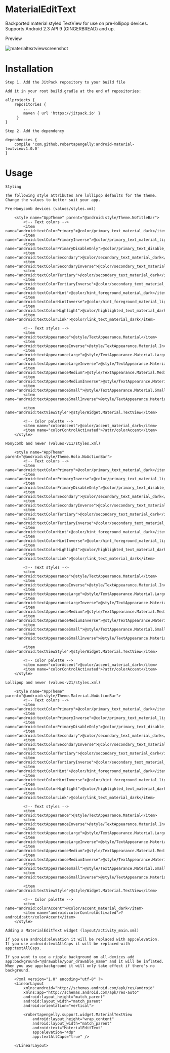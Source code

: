 # MaterialEditText

Backported material styled TextView for use on pre-lollipop devices. Supports Android 2.3 API 9 (GINGERBREAD) and up.

Preview

![materialtextviewscreenshot](https://cloud.githubusercontent.com/assets/5245027/22207932/008b30ce-e179-11e6-96bc-3f6a510d9136.png)

# Installation

    Step 1. Add the JitPack repository to your build file
    
    Add it in your root build.gradle at the end of repositories:
    
    allprojects {
        repositories {
            ...
            maven { url 'https://jitpack.io' }
         }
    }
    
    Step 2. Add the dependency
    
    dependencies {
        compile 'com.github.robertapengelly:android-material-textview:1.0.0'
    }

# Usage

    Styling
    
    The following style attributes are lollipop defaults for the theme. Change the values to better suit your app.
    
    Pre-Honycomb devices (values/styles.xml)
    
        <style name="AppTheme" parent="@android:style/Theme.NoTitleBar">
            <!-- Text colors -->
            <item name="android:textColorPrimary">@color/primary_text_material_dark</item>
            <item name="android:textColorPrimaryInverse">@color/primary_text_material_light</item>
            <item name="android:textColorPrimaryDisableOnly">@color/primary_text_disable_only_material_dark</item>
            <item name="android:textColorSecondary">@color/secondary_text_material_dark</item>
            <item name="android:textColorSecondaryInverse">@color/secondary_text_material_light</item>
            <item name="android:textColorTertiary">@color/secondary_text_material_dark</item>
            <item name="android:textColorTertiaryInverse">@color/secondary_text_material_light</item>
            <item name="android:textColorHint">@color/hint_foreground_material_dark</item>
            <item name="android:textColorHintInverse">@color/hint_foreground_material_light</item>
            <item name="android:textColorHighlight">@color/highlighted_text_material_dark</item>
            <item name="android:textColorLink">@color/link_text_material_dark</item>
            
            <!-- Text styles -->
            <item name="android:textAppearance">@style/TextAppearance.Material</item>
            <item name="android:textAppearanceInverse">@style/TextAppearance.Material.Inverse</item>
            <item name="android:textAppearanceLarge">@style/TextAppearance.Material.Large</item>
            <item name="android:textAppearanceLargeInverse">@style/TextAppearance.Material.Large.Inverse</item>
            <item name="android:textAppearanceMedium">@style/TextAppearance.Material.Medium</item>
            <item name="android:textAppearanceMediumInverse">@style/TextAppearance.Material.Medium.Inverse</item>
            <item name="android:textAppearanceSmall">@style/TextAppearance.Material.Small</item>
            <item name="android:textAppearanceSmallInverse">@style/TextAppearance.Material.Small.Inverse</item>
            
            <item name="android:textViewStyle">@style/Widget.Material.TextView</item>
            
            <!-- Color palette -->
            <item name="colorAccent">@color/accent_material_dark</item>
            <item name="colorControlActivated">?attr/colorAccent</item>
        </style>
    
    Honycomb and newer (values-v11/styles.xml)
    
        <style name="AppTheme" parent="@android:style/Theme.Holo.NoActionBar">
            <!-- Text colors -->
            <item name="android:textColorPrimary">@color/primary_text_material_dark</item>
            <item name="android:textColorPrimaryInverse">@color/primary_text_material_light</item>
            <item name="android:textColorPrimaryDisableOnly">@color/primary_text_disable_only_material_dark</item>
            <item name="android:textColorSecondary">@color/secondary_text_material_dark</item>
            <item name="android:textColorSecondaryInverse">@color/secondary_text_material_light</item>
            <item name="android:textColorTertiary">@color/secondary_text_material_dark</item>
            <item name="android:textColorTertiaryInverse">@color/secondary_text_material_light</item>
            <item name="android:textColorHint">@color/hint_foreground_material_dark</item>
            <item name="android:textColorHintInverse">@color/hint_foreground_material_light</item>
            <item name="android:textColorHighlight">@color/highlighted_text_material_dark</item>
            <item name="android:textColorLink">@color/link_text_material_dark</item>
            
            <!-- Text styles -->
            <item name="android:textAppearance">@style/TextAppearance.Material</item>
            <item name="android:textAppearanceInverse">@style/TextAppearance.Material.Inverse</item>
            <item name="android:textAppearanceLarge">@style/TextAppearance.Material.Large</item>
            <item name="android:textAppearanceLargeInverse">@style/TextAppearance.Material.Large.Inverse</item>
            <item name="android:textAppearanceMedium">@style/TextAppearance.Material.Medium</item>
            <item name="android:textAppearanceMediumInverse">@style/TextAppearance.Material.Medium.Inverse</item>
            <item name="android:textAppearanceSmall">@style/TextAppearance.Material.Small</item>
            <item name="android:textAppearanceSmallInverse">@style/TextAppearance.Material.Small.Inverse</item>
            
            <item name="android:textViewStyle">@style/Widget.Material.TextView</item>
            
            <!-- Color palette -->
            <item name="colorAccent">@color/accent_material_dark</item>
            <item name="colorControlActivated">?attr/colorAccent</item>
        </style>
    
    Lollipop and newer (values-v21/styles.xml)
    
        <style name="AppTheme" parent="@android:style/Theme.Material.NoActionBar">
            <!-- Text colors -->
            <item name="android:textColorPrimary">@color/primary_text_material_dark</item>
            <item name="android:textColorPrimaryInverse">@color/primary_text_material_light</item>
            <item name="android:textColorPrimaryDisableOnly">@color/primary_text_disable_only_material_dark</item>
            <item name="android:textColorSecondary">@color/secondary_text_material_dark</item>
            <item name="android:textColorSecondaryInverse">@color/secondary_text_material_light</item>
            <item name="android:textColorTertiary">@color/secondary_text_material_dark</item>
            <item name="android:textColorTertiaryInverse">@color/secondary_text_material_light</item>
            <item name="android:textColorHint">@color/hint_foreground_material_dark</item>
            <item name="android:textColorHintInverse">@color/hint_foreground_material_light</item>
            <item name="android:textColorHighlight">@color/highlighted_text_material_dark</item>
            <item name="android:textColorLink">@color/link_text_material_dark</item>
            
            <!-- Text styles -->
            <item name="android:textAppearance">@style/TextAppearance.Material</item>
            <item name="android:textAppearanceInverse">@style/TextAppearance.Material.Inverse</item>
            <item name="android:textAppearanceLarge">@style/TextAppearance.Material.Large</item>
            <item name="android:textAppearanceLargeInverse">@style/TextAppearance.Material.Large.Inverse</item>
            <item name="android:textAppearanceMedium">@style/TextAppearance.Material.Medium</item>
            <item name="android:textAppearanceMediumInverse">@style/TextAppearance.Material.Medium.Inverse</item>
            <item name="android:textAppearanceSmall">@style/TextAppearance.Material.Small</item>
            <item name="android:textAppearanceSmallInverse">@style/TextAppearance.Material.Small.Inverse</item>
            
            <item name="android:textViewStyle">@style/Widget.Material.TextView</item>
            
            <!-- Color palette -->
            <item name="android:colorAccent">@color/accent_material_dark</item>
            <item name="android:colorControlActivated">?android:attr/colorAccent</item>
        </style>
    
    Adding a MaterialEditText widget (layout/activity_main.xml)
    
    If you use android:elevation it will be replaced with app:elevation.
    If you use android:textAllCaps it will be replaced with app:textAllCaps.
    
    If you want to use a ripple background on all-devices add app:background="@drawable/your_drawable_name" and it will be inflated.
    When you use app:background it will only take effect if there's no background.
    
        <?xml version="1.0" encoding="utf-8" ?>
        <LinearLayout
            xmlns:android="http://schemas.android.com/apk/res/android"
            xmlns:app="http://schemas.android.com/apk/res-auto"
            android:layout_height="match_parent"
            android:layout_width="match_parent"
            android:orientation="vertical">
            
            <robertapengelly.support.widget.MaterialTextView
                android:layout_height="wrap_content"
                android:layout_width="match_parent"
                android:text="MaterialEditText"
                app:elevation="4dp"
                app:textAllCaps="true" />
        
        </LinearLayout>
